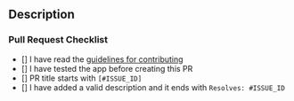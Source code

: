 ## Description

### Pull Request Checklist

* [] I have read the [guidelines for contributing](https://github.com/Oztechan/CCC/blob/develop/docs/CONTRIBUTING.md)
* [] I have tested the app before creating this PR
* [] PR title starts with `[#ISSUE_ID]`
* [] I have added a valid description and it ends with `Resolves: #ISSUE_ID`
